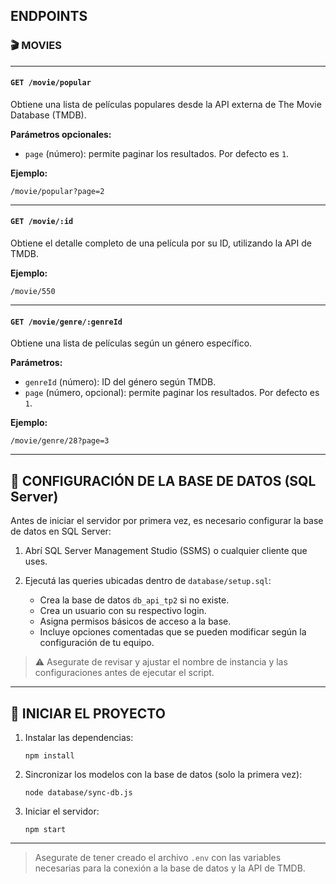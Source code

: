 ## ENDPOINTS

### 🎬 MOVIES

---

#### `GET /movie/popular`

Obtiene una lista de películas populares desde la API externa de The Movie Database (TMDB).

**Parámetros opcionales:**
- `page` (número): permite paginar los resultados. Por defecto es `1`.

**Ejemplo:**
```
/movie/popular?page=2
```

---

#### `GET /movie/:id`

Obtiene el detalle completo de una película por su ID, utilizando la API de TMDB.

**Ejemplo:**
```
/movie/550
```

---

#### `GET /movie/genre/:genreId`

Obtiene una lista de películas según un género específico.

**Parámetros:**
- `genreId` (número): ID del género según TMDB.
- `page` (número, opcional): permite paginar los resultados. Por defecto es `1`.

**Ejemplo:**
```
/movie/genre/28?page=3
```
---

## 🧱 CONFIGURACIÓN DE LA BASE DE DATOS (SQL Server)

Antes de iniciar el servidor por primera vez, es necesario configurar la base de datos en SQL Server:

1. Abrí SQL Server Management Studio (SSMS) o cualquier cliente que uses.
2. Ejecutá las queries ubicadas dentro de `database/setup.sql`:

   - Crea la base de datos `db_api_tp2` si no existe.
   - Crea un usuario con su respectivo login.
   - Asigna permisos básicos de acceso a la base.
   - Incluye opciones comentadas que se pueden modificar según la configuración de tu equipo.

> ⚠️ Asegurate de revisar y ajustar el nombre de instancia y las configuraciones antes de ejecutar el script.

---

## 🚀 INICIAR EL PROYECTO

1. Instalar las dependencias:
   ```
   npm install
   ```

2. Sincronizar los modelos con la base de datos (solo la primera vez):
   ```
   node database/sync-db.js
   ```

3. Iniciar el servidor:
   ```
   npm start
   ```

---

> Asegurate de tener creado el archivo `.env` con las variables necesarias para la conexión a la base de datos y la API de TMDB.
